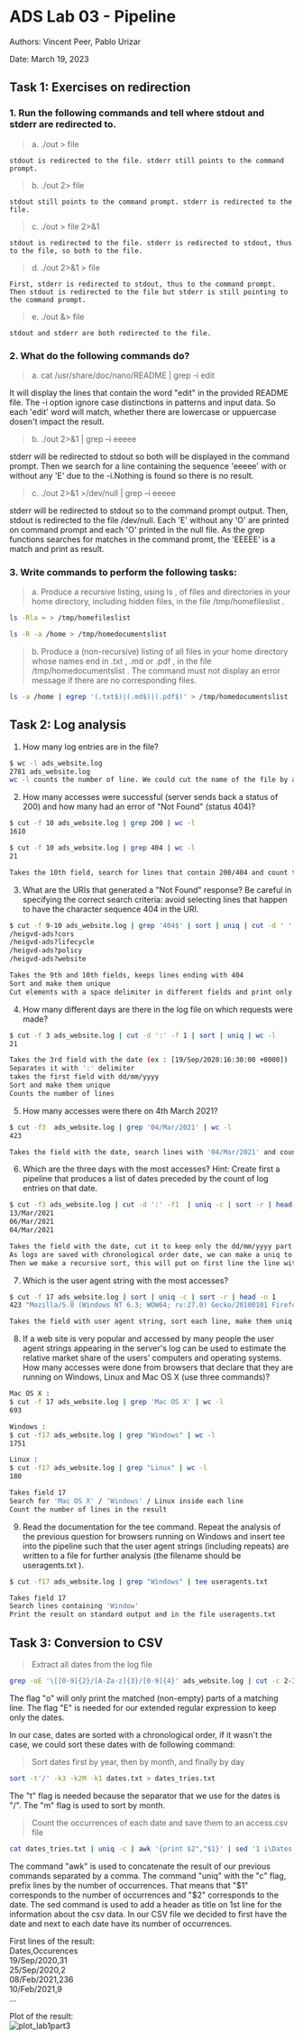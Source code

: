 # ADS Lab 03 - Pipeline

Authors: Vincent Peer, Pablo Urizar

Date: March 19, 2023

## Task 1: Exercises on redirection

### 1. Run the following commands and tell where stdout and stderr are redirected to.  
> a. ./out > file  
```
stdout is redirected to the file. stderr still points to the command prompt.  
```
> b. ./out 2> file   
```
stdout still points to the command prompt. stderr is redirected to the file. 
```  
> c. ./out > file 2>&1   
 ```
stdout is redirected to the file. stderr is redirected to stdout, thus to the file, so both to the file.  
```
> d. ./out 2>&1 > file  
 ```
First, stderr is redirected to stdout, thus to the command prompt. Then stdout is redirected to the file but stderr is still pointing to the command prompt.  
```
> e. ./out &> file  
 ```
stdout and stderr are both redirected to the file.   
```

### 2. What do the following commands do?
> a. cat /usr/share/doc/nano/README | grep -i edit

It will display the lines that contain the word "edit" in the provided README file. The -i option ignore case distinctions in patterns and input data. So each 'edit' word will match, whether there are lowercase or uppuercase dosen't impact the result. 

> b. ./out 2>&1 | grep –i eeeee

stderr will be redirected to stdout so both will be displayed in the command prompt. Then we search for a line containing the sequence 'eeeee' with or without any 'E' due to the -i.Nothing is found so there is no result.

> c. ./out 2>&1 >/dev/null | grep –i eeeee

stderr will be redirected to stdout so to the command prompt output. Then, stdout is redirected to the file /dev/null. Each 'E' without any 'O' are printed on command prompt and each 'O' printed in the null file. As the grep functions searches for matches in the command promt, the 'EEEEE' is a match and print as result.

### 3. Write commands to perform the following tasks:
> a. Produce a recursive listing, using ls , of files and directories in your
home directory, including hidden files, in the file /tmp/homefileslist .
```bash
ls -Rla ~ > /tmp/homefileslist

ls -R -a /home > /tmp/homedocumentslist
```
> b. Produce a (non-recursive) listing of all files in your home directory whose names end in .txt , .md or .pdf , in the file /tmp/homedocumentslist . The command must not display an error message if there are no corresponding files.
```bash
ls -a /home | egrep '(.txt$)|(.md$)|(.pdf$)' > /tmp/homedocumentslist
```

## Task 2: Log analysis

1. How many log entries are in the file?
```bash  
$ wc -l ads_website.log
2781 ads_website.log
wc -l counts the number of line. We could cut the name of the file by adding | cut -c -4
```

2. How many accesses were successful (server sends back a status of 200) and how
many had an error of "Not Found" (status 404)?  
```bash
$ cut -f 10 ads_website.log | grep 200 | wc -l
1610

$ cut -f 10 ads_website.log | grep 404 | wc -l
21

Takes the 10th field, search for lines that contain 200/404 and count them.
```


3. What are the URIs that generated a "Not Found" response? Be careful in
specifying the correct search criteria: avoid selecting lines that happen to
have the character sequence 404 in the URI.  
```bash
$ cut -f 9-10 ads_website.log | grep '404$' | sort | uniq | cut -d ' ' -f 2
/heigvd-ads?cors
/heigvd-ads?lifecycle
/heigvd-ads?policy
/heigvd-ads?website  

Takes the 9th and 10th fields, keeps lines ending with 404
Sort and make them unique
Cut elements with a space delimiter in different fields and print only the 2nd field which is the one with the URI
```

4. How many different days are there in the log file on which requests were made?  
```bash   
$ cut -f 3 ads_website.log | cut -d ':' -f 1 | sort | uniq | wc -l  
21  

Takes the 3rd field with the date (ex : [19/Sep/2020:16:30:00 +0000])
Separates it with ':' delimiter
takes the first field with dd/mm/yyyy
Sort and make them unique
Counts the number of lines
```

5. How many accesses were there on 4th March 2021?  
```bash
$ cut -f3  ads_website.log | grep '04/Mar/2021' | wc -l   
423

Takes the field with the date, search lines with '04/Mar/2021' and counts them
```
6. Which are the three days with the most accesses? Hint: Create first a pipeline
that produces a list of dates preceded by the count of log entries on that
date.
```bash
$ cut -f3 ads_website.log | cut -d ':' -f1  | uniq -c | sort -r | head -n 3 | cut -c 10- 
13/Mar/2021
06/Mar/2021
04/Mar/2021

Takes the field with the date, cut it to keep only the dd/mm/yyyy part.
As logs are saved with chronological order date, we can make a uniq to get each day where a log has been saved. We use uniq -c to add a prefix number to write the number of line it appeared. 
Then we make a recursive sort, this will put on first line the line with the highest number of occurrences. We keep the first three and cut the beginning of lines to keep only the date.
```

7. Which is the user agent string with the most accesses?
```bash
$ cut -f 17 ads_website.log | sort | uniq -c | sort -r | head -n 1
423 "Mozilla/5.0 (Windows NT 6.3; WOW64; rv:27.0) Gecko/20100101 Firefox/27.0"

Takes the field with user agent string, sort each line, make them uniq and counting number of occurences. Then we sort recursively to get on the first line the highest line occurences. We print the first line.
```
8. If a web site is very popular and accessed by many people the user agent
strings appearing in the server's log can be used to estimate the relative
market share of the users' computers and operating systems. How many accesses
were done from browsers that declare that they are running on Windows, Linux
and Mac OS X (use three commands)?
```bash
Mac OS X :
$ cut -f 17 ads_website.log | grep 'Mac OS X' | wc -l
693

Windows :
$ cut -f17 ads_website.log | grep "Windows" | wc -l
1751

Linux :
$ cut -f17 ads_website.log | grep "Linux" | wc -l
180

Takes field 17
Search for 'Mac OS X' / 'Windows' / Linux inside each line
Count the number of lines in the result
```
9. Read the documentation for the tee command. Repeat the analysis of the
previous question for browsers running on Windows and insert tee into the
pipeline such that the user agent strings (including repeats) are written to a
file for further analysis (the filename should be useragents.txt ).
```bash
$ cut -f17 ads_website.log | grep "Windows" | tee useragents.txt

Takes field 17
Search lines containing 'Window'
Print the result on standard output and in the file useragents.txt
```


## Task 3: Conversion to CSV
> Extract all dates from the log file

```bash
grep -oE '\[[0-9]{2}/[A-Za-z]{3}/[0-9]{4}' ads_website.log | cut -c 2-12 > dates.txt
```

The flag "o" will only print the matched (non-empty) parts of a matching line. The flag "E" is needed for our extended regular expression to keep only the dates.

In our case, dates are sorted with a chronological order, if it wasn't the case, we could sort these dates with de following command:
> Sort dates first by year, then by month, and finally by day

```bash
sort -t'/' -k3 -k2M -k1 dates.txt > dates_tries.txt
```

The "t" flag is needed because the separator that we use for the dates is "/". The "m" flag is used to sort by month.

> Count the occurrences of each date and save them to an access.csv file

```bash
cat dates_tries.txt | uniq -c | awk '{print $2","$1}' | sed '1 i\Dates,Occurences' > access.csv
```

The command "awk" is used to concatenate the result of our previous commands separated by a comma. The command "uniq" with the "c" flag, prefix lines by the number of occurrences. That means that "$1" corresponds to the number of occurrences and "$2" corresponds to the date. The sed command is used to add a header as title on 1st line for the information about the csv data. In our CSV file we decided to first have the date and next to each date have its number of occurrences.  

First lines of the result:  
Dates,Occurences  
19/Sep/2020,31  
25/Sep/2020,2  
08/Feb/2021,236  
10/Feb/2021,9  
...  

Plot of the result:  
![plot_lab1part3](plot_lab1part3.png)